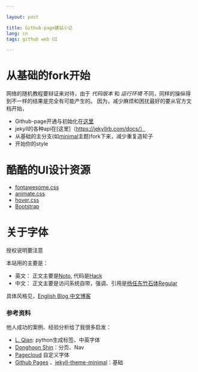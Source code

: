 ```yaml
---

layout: post

title: Github-page建站小记
lang: cn
tags: github web UI

---
```


# 从基础的fork开始
网络的随机教程要辩证来对待，由于 _代码版本_ 和 _运行环境_ 不同，同样的操纵得到不一样的结果是完全有可能产生的。
因为，减少麻烦和困扰最好的要从官方文档开始，
* Github-page开通与初始化在[这里](https://docs.github.com/en/pages)
* jekyll的各种api在[这里]（https://jekyllrb.com/docs/）
* 从基础的主分支(如[minimal](https://github.com/pages-themes/minimal)主题)fork下来，减少重复造轮子
* 开始你的style
  
# 酷酷的UI设计资源

* [fontawesome.css](https://fontawesome.com/v6.0/icons?d=gallery&p=1&q=negative&s=solid&m=free)
* [animate.css](https://animate.style/)
* [hover.css](http://ianlunn.github.io/Hover/)
* [Bootstrap](https://getbootstrap.com/docs/5.0/layout/grid/)

# 关于字体
授权说明要注意

本站用的主要是：
* 英文： 正文主要是[Noto](https://github.com/googlefonts/noto-fonts), 代码是[Hack](https://github.com/source-foundry/Hack)
* 中文： 正文主要是访问系统自带，强调、引用是[杨任东竹石体Regular](https://mp.weixin.qq.com/s/7kv3i_YEs7x9_9IrCDYvBA)

具体风格见，[English Blog](http://blog.reaticle.com/2020/04/22/default-style-guide.html),[中文博客](http://blog.reaticle.com/2020/04/23/chinese-style-guide.html)

### 参考资料

他人成功的案例、经验分析给了我很多启发：
* [L. Qian](https://github.com/qian256/qian256.github.io): python生成标签、中英字体
* [Donghoon Shin](https://github.com/donghoon-io/donghoon-io.github.io)：分页、Nav
* [Pagecloud](https://www.pagecloud.com/blog/how-to-add-custom-fonts-to-any-website) 自定义字体
* [Github Pages](https://docs.github.com/en/pages) 、[jekyll-theme-minimal](https://github.com/pages-themes/minimal)：基础
